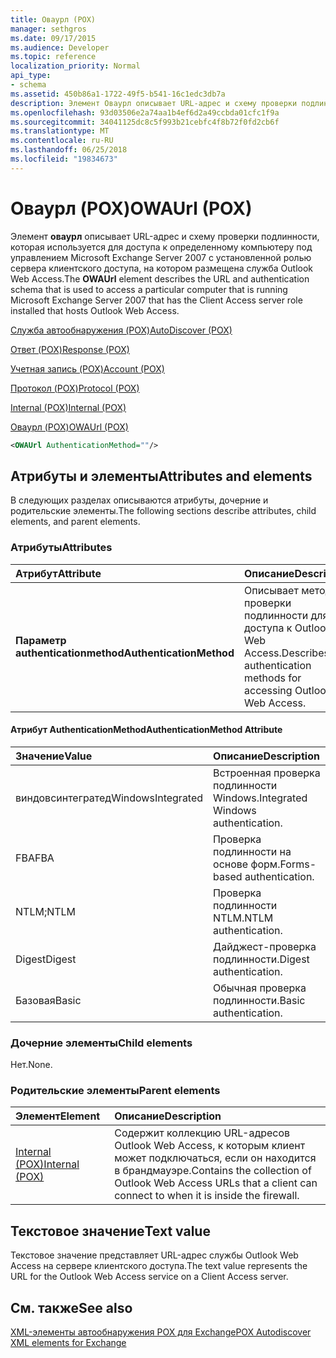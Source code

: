 ```yaml
---
title: Оваурл (POX)
manager: sethgros
ms.date: 09/17/2015
ms.audience: Developer
ms.topic: reference
localization_priority: Normal
api_type:
- schema
ms.assetid: 450b86a1-1722-49f5-b541-16c1edc3db7a
description: Элемент Оваурл описывает URL-адрес и схему проверки подлинности, которая используется для доступа к определенному компьютеру под управлением Microsoft Exchange Server 2007 с установленной ролью сервера клиентского доступа, на котором размещена служба Outlook Web Access.
ms.openlocfilehash: 93d03506e2a74aa1b4ef6d2a49ccbda01cfc1f9a
ms.sourcegitcommit: 34041125dc8c5f993b21cebfc4f8b72f0fd2cb6f
ms.translationtype: MT
ms.contentlocale: ru-RU
ms.lasthandoff: 06/25/2018
ms.locfileid: "19834673"
---
```

# <a name="owaurl-pox"></a><span data-ttu-id="a0890-103">Оваурл (POX)</span><span class="sxs-lookup"><span data-stu-id="a0890-103">OWAUrl (POX)</span></span>

<span data-ttu-id="a0890-104">Элемент **оваурл** описывает URL-адрес и схему проверки подлинности, которая используется для доступа к определенному компьютеру под управлением Microsoft Exchange Server 2007 с установленной ролью сервера клиентского доступа, на котором размещена служба Outlook Web Access.</span><span class="sxs-lookup"><span data-stu-id="a0890-104">The **OWAUrl** element describes the URL and authentication schema that is used to access a particular computer that is running Microsoft Exchange Server 2007 that has the Client Access server role installed that hosts Outlook Web Access.</span></span> 
  
[<span data-ttu-id="a0890-105">Служба автообнаружения (POX)</span><span class="sxs-lookup"><span data-stu-id="a0890-105">AutoDiscover (POX)</span></span>](autodiscover-pox.md)
  
[<span data-ttu-id="a0890-106">Ответ (POX)</span><span class="sxs-lookup"><span data-stu-id="a0890-106">Response (POX)</span></span>](response-pox.md)
  
[<span data-ttu-id="a0890-107">Учетная запись (POX)</span><span class="sxs-lookup"><span data-stu-id="a0890-107">Account (POX)</span></span>](account-pox.md)
  
[<span data-ttu-id="a0890-108">Протокол (POX)</span><span class="sxs-lookup"><span data-stu-id="a0890-108">Protocol (POX)</span></span>](protocol-pox.md)
  
[<span data-ttu-id="a0890-109">Internal (POX)</span><span class="sxs-lookup"><span data-stu-id="a0890-109">Internal (POX)</span></span>](internal-pox.md)
  
[<span data-ttu-id="a0890-110">Оваурл (POX)</span><span class="sxs-lookup"><span data-stu-id="a0890-110">OWAUrl (POX)</span></span>](owaurl-pox.md)
  
```xml
<OWAUrl AuthenticationMethod=""/>
```

## <a name="attributes-and-elements"></a><span data-ttu-id="a0890-111">Атрибуты и элементы</span><span class="sxs-lookup"><span data-stu-id="a0890-111">Attributes and elements</span></span>

<span data-ttu-id="a0890-112">В следующих разделах описываются атрибуты, дочерние и родительские элементы.</span><span class="sxs-lookup"><span data-stu-id="a0890-112">The following sections describe attributes, child elements, and parent elements.</span></span>
  
### <a name="attributes"></a><span data-ttu-id="a0890-113">Атрибуты</span><span class="sxs-lookup"><span data-stu-id="a0890-113">Attributes</span></span>

|<span data-ttu-id="a0890-114">**Атрибут**</span><span class="sxs-lookup"><span data-stu-id="a0890-114">**Attribute**</span></span>|<span data-ttu-id="a0890-115">**Описание**</span><span class="sxs-lookup"><span data-stu-id="a0890-115">**Description**</span></span>|
|:-----|:-----|
|<span data-ttu-id="a0890-116">**Параметр authenticationmethod**</span><span class="sxs-lookup"><span data-stu-id="a0890-116">**AuthenticationMethod**</span></span> <br/> |<span data-ttu-id="a0890-117">Описывает методы проверки подлинности для доступа к Outlook Web Access.</span><span class="sxs-lookup"><span data-stu-id="a0890-117">Describes the authentication methods for accessing Outlook Web Access.</span></span>  <br/> |
   
#### <a name="authenticationmethod-attribute"></a><span data-ttu-id="a0890-118">Атрибут AuthenticationMethod</span><span class="sxs-lookup"><span data-stu-id="a0890-118">AuthenticationMethod Attribute</span></span>

|<span data-ttu-id="a0890-119">**Значение**</span><span class="sxs-lookup"><span data-stu-id="a0890-119">**Value**</span></span>|<span data-ttu-id="a0890-120">**Описание**</span><span class="sxs-lookup"><span data-stu-id="a0890-120">**Description**</span></span>|
|:-----|:-----|
|<span data-ttu-id="a0890-121">виндовсинтегратед</span><span class="sxs-lookup"><span data-stu-id="a0890-121">WindowsIntegrated</span></span>  <br/> |<span data-ttu-id="a0890-122">Встроенная проверка подлинности Windows.</span><span class="sxs-lookup"><span data-stu-id="a0890-122">Integrated Windows authentication.</span></span>  <br/> |
|<span data-ttu-id="a0890-123">FBA</span><span class="sxs-lookup"><span data-stu-id="a0890-123">FBA</span></span>  <br/> |<span data-ttu-id="a0890-124">Проверка подлинности на основе форм.</span><span class="sxs-lookup"><span data-stu-id="a0890-124">Forms-based authentication.</span></span>  <br/> |
|<span data-ttu-id="a0890-125">NTLM;</span><span class="sxs-lookup"><span data-stu-id="a0890-125">NTLM</span></span>  <br/> |<span data-ttu-id="a0890-126">Проверка подлинности NTLM.</span><span class="sxs-lookup"><span data-stu-id="a0890-126">NTLM authentication.</span></span>  <br/> |
|<span data-ttu-id="a0890-127">Digest</span><span class="sxs-lookup"><span data-stu-id="a0890-127">Digest</span></span>  <br/> |<span data-ttu-id="a0890-128">Дайджест-проверка подлинности.</span><span class="sxs-lookup"><span data-stu-id="a0890-128">Digest authentication.</span></span>  <br/> |
|<span data-ttu-id="a0890-129">Базовая</span><span class="sxs-lookup"><span data-stu-id="a0890-129">Basic</span></span>  <br/> |<span data-ttu-id="a0890-130">Обычная проверка подлинности.</span><span class="sxs-lookup"><span data-stu-id="a0890-130">Basic authentication.</span></span>  <br/> |
   
### <a name="child-elements"></a><span data-ttu-id="a0890-131">Дочерние элементы</span><span class="sxs-lookup"><span data-stu-id="a0890-131">Child elements</span></span>

<span data-ttu-id="a0890-132">Нет.</span><span class="sxs-lookup"><span data-stu-id="a0890-132">None.</span></span>
  
### <a name="parent-elements"></a><span data-ttu-id="a0890-133">Родительские элементы</span><span class="sxs-lookup"><span data-stu-id="a0890-133">Parent elements</span></span>

|<span data-ttu-id="a0890-134">**Элемент**</span><span class="sxs-lookup"><span data-stu-id="a0890-134">**Element**</span></span>|<span data-ttu-id="a0890-135">**Описание**</span><span class="sxs-lookup"><span data-stu-id="a0890-135">**Description**</span></span>|
|:-----|:-----|
|[<span data-ttu-id="a0890-136">Internal (POX)</span><span class="sxs-lookup"><span data-stu-id="a0890-136">Internal (POX)</span></span>](internal-pox.md) <br/> |<span data-ttu-id="a0890-137">Содержит коллекцию URL-адресов Outlook Web Access, к которым клиент может подключаться, если он находится в брандмауэре.</span><span class="sxs-lookup"><span data-stu-id="a0890-137">Contains the collection of Outlook Web Access URLs that a client can connect to when it is inside the firewall.</span></span>  <br/> |
   
## <a name="text-value"></a><span data-ttu-id="a0890-138">Текстовое значение</span><span class="sxs-lookup"><span data-stu-id="a0890-138">Text value</span></span>

<span data-ttu-id="a0890-139">Текстовое значение представляет URL-адрес службы Outlook Web Access на сервере клиентского доступа.</span><span class="sxs-lookup"><span data-stu-id="a0890-139">The text value represents the URL for the Outlook Web Access service on a Client Access server.</span></span>
  
## <a name="see-also"></a><span data-ttu-id="a0890-140">См. также</span><span class="sxs-lookup"><span data-stu-id="a0890-140">See also</span></span>



[<span data-ttu-id="a0890-141">XML-элементы автообнаружения POX для Exchange</span><span class="sxs-lookup"><span data-stu-id="a0890-141">POX Autodiscover XML elements for Exchange</span></span>](pox-autodiscover-xml-elements-for-exchange.md)

